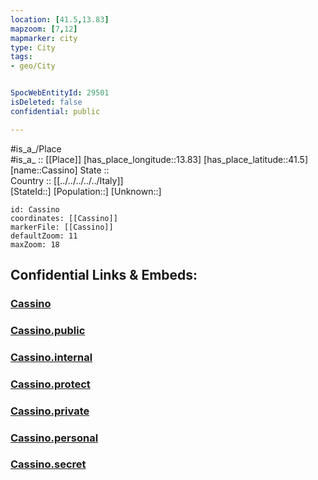 ```yaml
---
location: [41.5,13.83] 
mapzoom: [7,12] 
mapmarker: city 
type: City
tags:
- geo/City


SpocWebEntityId: 29501
isDeleted: false
confidential: public

---
```

#is_a_/Place  
#is_a_ :: [[Place]] 
[has_place_longitude::13.83] 
[has_place_latitude::41.5] 
[name::Cassino] 
State ::  
Country :: [[../../../../../Italy]]  
[StateId::] 
[Population::] 
[Unknown::] 


```leaflet
id: Cassino
coordinates: [[Cassino]] 
markerFile: [[Cassino]] 
defaultZoom: 11 
maxZoom: 18
```


## Confidential Links & Embeds: 

### [Cassino](/_Standards/Earth/Continent/Europe/Europe~South/Italy/regions~Italy/Lazio/Frosinone.Province/City/Cassino.md) 

### [Cassino.public](/_public/Earth/Continent/Europe/Europe~South/Italy/regions~Italy/Lazio/Frosinone.Province/City/Cassino.public.md) 

### [Cassino.internal](/_internal/Earth/Continent/Europe/Europe~South/Italy/regions~Italy/Lazio/Frosinone.Province/City/Cassino.internal.md) 

### [Cassino.protect](/_protect/Earth/Continent/Europe/Europe~South/Italy/regions~Italy/Lazio/Frosinone.Province/City/Cassino.protect.md) 

### [Cassino.private](/_private/Earth/Continent/Europe/Europe~South/Italy/regions~Italy/Lazio/Frosinone.Province/City/Cassino.private.md) 

### [Cassino.personal](/_personal/Earth/Continent/Europe/Europe~South/Italy/regions~Italy/Lazio/Frosinone.Province/City/Cassino.personal.md) 

### [Cassino.secret](/_secret/Earth/Continent/Europe/Europe~South/Italy/regions~Italy/Lazio/Frosinone.Province/City/Cassino.secret.md)


